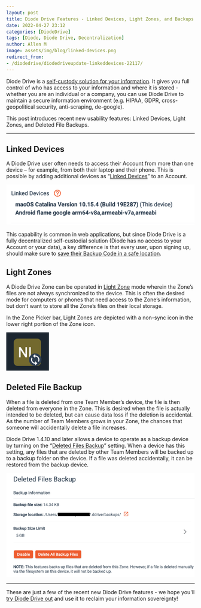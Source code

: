 ```yaml
---
layout: post
title: Diode Drive Features - Linked Devices, Light Zones, and Backups
date: 2022-04-27 23:12
categories: [DiodeDrive]
tags: [Diode, Diode Drive, Decentralization]
author: Allen M
image: assets/img/blog/linked-devices.png
redirect_from:
- /diodedrive/diodedriveupdate-linkeddevices-22117/
---
```


Diode Drive is a [self-custody solution for your information](/diode%20drive/self-custody-for-data-22032/). It gives you full control of who has access to your information and where it is stored - whether you are an individual or a company, you can use Diode Drive to maintain a secure information environment (e.g. HIPAA, GDPR, cross-geopolitical security, anti-scraping, de-google).

This post introduces recent new usability features: Linked Devices, Light Zones, and Deleted File Backups.

---

## Linked Devices

A Diode Drive user often needs to access their Account from more than one device – for example, from both their laptop and their phone. This is possible by adding additional devices as “[Linked Devices](https://support.diode.io/article/g3d42k5onu)” to an Account.

![](../assets/img/blog/linked-device-list.png)

This capability is common in web applications, but since Diode Drive is a fully decentralized self-custodial solution (Diode has no access to your Account or your data), a key difference is that every user, upon signing up, should make sure to [save their Backup Code in a safe location](https://support.diode.io/article/l7noragxyj). 

## Light Zones

A Diode Drive Zone can be operated in [Light Zone](https://support.diode.io/article/e90ihyvxq6) mode wherein the Zone’s files are not always synchronized to the device. This is often the desired mode for computers or phones that need access to the Zone’s information, but don’t want to store all the Zone’s files on their local storage.

In the Zone Picker bar, Light Zones are depicted with a non-sync icon in the lower right portion of the Zone icon.

![](../assets/img/blog/light-zone-icon.png)

## Deleted File Backup

When a file is deleted from one Team Member’s device, the file is then deleted from everyone in the Zone. This is desired when the file is actually intended to be deleted, but can cause data loss if the deletion is accidental. As the number of Team Members grows in your Zone, the chances that someone will accidentally delete a file increases.

Diode Drive 1.4.10 and later allows a device to operate as a backup device by turning on the “[Deleted Files Backup](https://support.diode.io/article/4uxydawrq1)” setting. When a device has this setting, any files that are deleted by other Team Members will be backed up to a backup folder on the device. If a file was deleted accidentally, it can be restored from the backup device.

![](../assets/img/blog/deleted-files-backup.png)

---

These are just a few of the recent new Diode Drive features - we hope you'll [try Diode Drive out](/download/) and use it to reclaim your information sovereignty!

